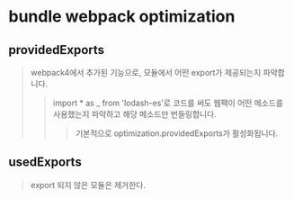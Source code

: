 # bundle webpack optimization

## providedExports

> webpack4에서 추가된 기능으로, 모듈에서 어떤 export가 제공되는지 파악합니다.
>
> > import \* as \_ from 'lodash-es'로 코드를 써도 웹팩이 어떤 메소드를 사용했는지 파악하고 해당 메소드만 번들링합니다.
> >
> > > 기본적으로 optimization.providedExports가 활성화됩니다.

## usedExports

> export 되지 않은 모듈은 제거한다.
